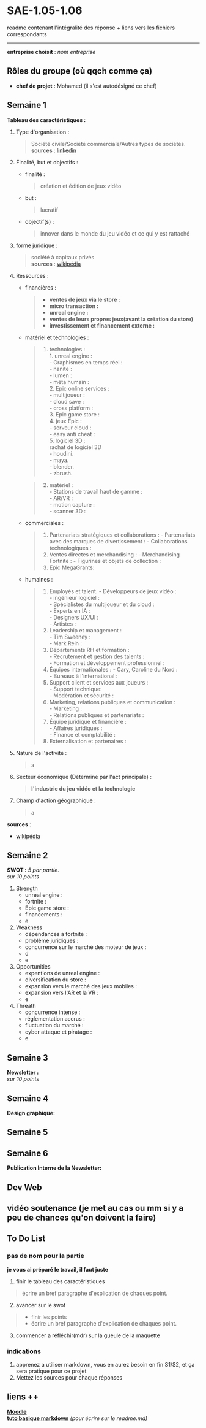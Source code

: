 # SAE-1.05-1.06
readme contenant l'intégralité des réponse + liens vers les fichiers correspondants

---

**entreprise choisit** : _nom entreprise_ 
## Rôles du groupe (où qqch comme ça)
- **chef de projet** : Mohamed (il s'est autodésigné ce chef)

## Semaine 1
**Tableau des caractéristiques :**
1. Type d'organisation :
   > Société civile/Société commerciale/Autres types de sociétés.  
**sources** : [linkedin](https://fr.linkedin.com/company/epic-games)
3. Finalité, but et objectifs :
   - finalité :
      > création et édition de jeux vidéo 
   - but :
      > lucratif
   - objectif(s) :
      > innover dans le monde du jeu vidéo et ce qui y est rattaché 
5. forme juridique :
   > société à capitaux privés  
**sources** : [wikipédia](https://fr.m.wikipedia.org/wiki/Epic_Games)
7. Ressources :
   - financières :
      > - **ventes de jeux via le store :**
      > - **micro transaction :**
      > - **unreal engine :**
      > - **ventes de leurs propres jeux(avant la création du store)**
      > - **investissement et financement externe :**
   - matériel et technologies :
      > 1. technologies :  
          1. unreal engine :  
            - Graphismes en temps réel :  
            - nanite :  
            - lumen :  
            - méta humain :  
          2. Epic online services :  
            - multijoueur :  
            - cloud save :  
            - cross platform :  
          3. Epic game store :  
          4. jeux Epic :  
            - serveur cloud :  
            - easy anti cheat :  
          5. logiciel 3D :  
            rachat de logiciel 3D   
            - houdini.  
            - maya.  
            - blender.  
            - zbrush.  

        > 2. matériel :  
            - Stations de travail haut de gamme :  
            - AR/VR :  
            - motion capture :  
            - scanner 3D :  
   - commerciales :
      > 1. Partenariats stratégiques et collaborations :
          - Partenariats avec des marques de divertissement :
          - Collaborations technologiques :
      > 2. Ventes directes et merchandising :
          - Merchandising Fortnite :
          - Figurines et objets de collection :
      > 3. Epic MegaGrants:
   - humaines :
      > 1. Employés et talent. 
          - Développeurs de jeux vidéo :  
          - ingénieur logiciel :  
          - Spécialistes du multijoueur et du cloud :  
          - Experts en IA :  
          - Designers UX/UI :  
          - Artistes :  
      > 2. Leadership et management :  
          - Tim Sweeney :  
          - Mark Rein :  
      > 3. Départements RH et formation :  
          - Recrutement et gestion des talents :  
          - Formation et développement professionnel :  
      > 4. Équipes internationales : 
          - Cary, Caroline du Nord :  
          - Bureaux à l'international :  
      > 5. Support client et services aux joueurs :  
          - Support technique:  
          - Modération et sécurité :  
      > 6. Marketing, relations publiques et communication :  
          - Marketing :  
          - Relations publiques et partenariats :  
      > 7. Équipe juridique et financière :  
          - Affaires juridiques :  
          - Finance et comptabilité :  
      > 8. Externalisation et partenaires :  

9. Nature de l'activité :
    > a
11. Secteur économique (Déterminé par l'act principale) :
    > **l'industrie du jeu vidéo et la technologie**
13. Champ d'action géographique :
    > a

**sources** :  
- [wikipédia](https://fr.m.wikipedia.org/wiki/Epic_Games)

## Semaine 2
**SWOT :**
*_5 par partie_*.  
*_sur 10 points_*
1. Strength
   - unreal engine :
   - fortnite :
   - Epic game store :
   - financements :
   - e
3. Weakness
   - dépendances a fortnite :
   - problème juridiques :
   - concurrence sur le marché des moteur de jeux :
   - d
   - e
5. Opportunities
   - expentions de unreal engine :
   - diversification du store :
   - expansion vers le marché des jeux mobiles :
   - expansion vers l'AR et la VR :
   - e
7. Threath
   - concurrence intense :
   - réglementation accrus :
   - fluctuation du marché :
   - cyber attaque et piratage :
   - e

## Semaine 3
**Newsletter :**  
*_sur 10 points_*

## Semaine 4
**Design graphique:**  

## Semaine 5

## Semaine 6
**Publication Interne de la Newsletter:**

## Dev Web

## vidéo soutenance (je met au cas ou mm si y a peu de chances qu'on doivent la faire)

## To Do List
### pas de nom pour la partie
**je vous ai préparé le travail, il faut juste**
1. finir le tableau des caractéristiques 
  > écrire un bref paragraphe d'explication de chaques point.
2. avancer sur le swot
  > - finir les points 
  > - écrire un bref paragraphe d'explication de chaques point.
3. commencer a réfléchir(mdr) sur la gueule de la maquette 
### indications
1. apprenez a utiliser markdown, vous en aurez besoin en fin S1/S2, et ça sera pratique pour ce projet 
2. Mettez les sources pour chaque réponses

## liens ++
    
[**Moodle**](https://moodle.univ-lille.fr/course/view.php?id=30388&sectionid=262716)  
[**tuto basique markdown**](https://www.markdownguide.org/) _(pour écrire sur le readme.md)_  
